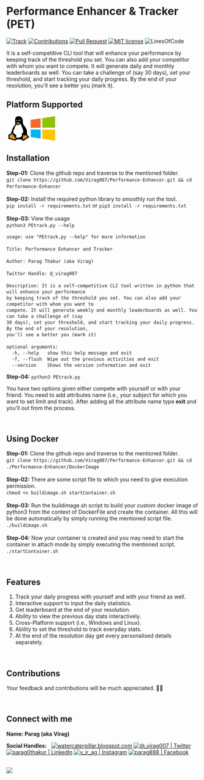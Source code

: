 # Performance Enhancer & Tracker (PET)

[![Track](https://img.shields.io/badge/Track-Progress-%23ff4da6)](https://github.com/Virag007/Performance-Enhancer/releases)
[![Contributions](https://img.shields.io/badge/Contributions-Welcome-4DFF4D)](https://github.com/Virag007/Performance-Enhancer/issues)
[![Pull Request](https://img.shields.io/badge/PRs-Welcome-ff471a)](hhttps://github.com/Virag007/Performance-Enhancer/pulls)
[![MIT license](https://img.shields.io/badge/Licence-MIT-ff3399)](https://lbesson.mit-license.org/)
![LinesOfCode](https://img.shields.io/badge/Lines%20%20of%20Code%20[LOC]-550%2B-%233390ff)

It is a self-competitive CLI tool that will enhance your performance by keeping track of the threshold you set. You can also add your competitor with whom you want to compete. It will generate daily and monthly leaderboards as well. You can take a challenge of (say 30 days), set your threshold, and start tracking your daily progress. By the end of your resolution, you'll see a better you (mark it).

## Platform Supported

<img align="left" alt="Linux" width="64px" height="64px" src="https://github.com/Virag007/Performance-Enhancer/blob/main/media/linux.png" />
<img align="left" alt="Linux" width="64px" height="64px" src="https://github.com/Virag007/Performance-Enhancer/blob/main/media/windows.png" />

<br />
<br />
<br />
<br />

## Installation

**Step-01:** Clone the github repo and traverse to the mentioned folder.
<br />
```git clone https://github.com/Virag007/Performance-Enhancer.git && cd Performance-Enhancer```
<br /><br />
**Step-02:** Install the required python library to smoothly run the tool.
<br /> 
```pip install -r requirements.txt``` or ```pip3 install -r requirements.txt```
<br /><br />
**Step-03:** View the usage
<br />
```python3 PEtrack.py --help```

```
usage: use "PEtrack.py --help" for more information

Title: Performance Enhancer and Tracker

Author: Parag Thakur (aka Virag)

Twitter Handle: @_virag007

Description: It is a self-competitive CLI tool written in python that will enhance your performance 
by keeping track of the threshold you set. You can also add your competitor with whom you want to 
compete. It will generate weekly and monthly leaderboards as well. You can take a challenge of (say 
30 days), set your threshold, and start tracking your daily progress. By the end of your resolution, 
you'll see a better you (mark it)

optional arguments:
  -h, --help   show this help message and exit
  -f, --flush  Wipe out the previous activities and exit
  --version    Shows the version information and exit

``` 

**Step-04:** ```python3 PEtrack.py```

You have two options given either compete with yourself or with your friend. You need to add attributes name (i.e., your subject for which you want to set limit and track). After adding all the attribute name type **exit** and you'll out from the process.

<br />

## Using Docker

**Step-01:** Clone the github repo and traverse to the mentioned folder.
<br />
```git clone https://github.com/Virag007/Performance-Enhancer.git && cd ./Performance-Enhancer/DockerImage```
<br /><br />
**Step-02:** There are some script file to which you need to give execution permission.
<br/>
```chmod +x buildimage.sh startContainer.sh```
<br /><br />
**Step-03:** Run the buildimage.sh script to build your custom docker image of python3 from the context of DockerFile and create the container. All this will be done automatically by simply running the mentioned script file.
<br />
```./buildimage.sh```
<br /><br />
**Step-04:** Now your container is created and you may need to start the container in attach mode by simply executing the mentioned script.
<br />
```./startContainer.sh```

<br />

## Features

1. Track your daily progress with yourself and with your friend as well.
2. Interactive support to input the daily statistics.
3. Get leaderboard at the end of your resolution.
4. Ability to view the previous day stats interactively.
5. Cross-Platform support (i.e., Windows and Linux).
6. Ability to set the threshold to track everyday stats.
7. At the end of the resolution day get every personalised details separately.

<br />

## Contributions

Your feedback and contributions will be much appreciated. :beers::beers:

<br />

## Connect with me
**Name: Parag (aka Virag)**
<br />

**Social Handles:** &nbsp;
[<img alt="watercaterpillar.blogspot.com" width="22px" src="https://raw.githubusercontent.com/iconic/open-iconic/master/svg/globe.svg" />](https://watercaterpillar.blogspot.com/)
[<img alt="@_virag007 | Twitter" width="22px" src="https://cdn.jsdelivr.net/npm/simple-icons@v3/icons/twitter.svg" />](https://twitter.com/_virag007)
[<img alt="parag0thakur | LinkedIn" width="22px" src="https://cdn.jsdelivr.net/npm/simple-icons@v3/icons/linkedin.svg" />](https://www.linkedin.com/in/parag0thakur/)
[<img alt="v_ir_ag | Instagram" width="22px" src="https://cdn.jsdelivr.net/npm/simple-icons@v3/icons/instagram.svg" />](https://www.instagram.com/v_ir_ag/)
[<img alt="parag888 | Facebook" width="22px" src="https://cdn.jsdelivr.net/npm/simple-icons@v3/icons/facebook.svg" />](https://www.facebook.com/parag888)

<br />
<img src="http://ForTheBadge.com/images/badges/made-with-python.svg" />

